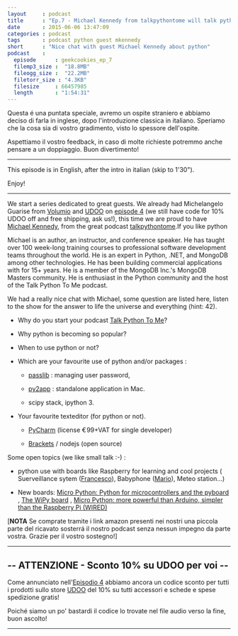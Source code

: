```yaml
---
layout     : podcast
title      : "Ep.7 - Michael Kennedy from talkpythontome will talk python to us [ENG]" 
date       : 2015-06-06 13:47:09
categories : podcast
tags       : podcast python guest mkennedy 
short      : "Nice chat with guest Michael Kennedy about python" 
podcast    :
  episode      : geekcookies_ep_7
  filemp3_size :  "18.8MB"
  fileogg_size :  "22.2MB"
  filetorr_size : "4.3KB"
  filesize     : 66457985
  length       : "1:54:31"
---
```


Questa é una puntata speciale, avremo un ospite straniero e abbiamo deciso di farla in inglese, dopo l'introduzione classica in italiano.
Speriamo che la cosa sia di vostro gradimento, visto lo spessore dell'ospite.

Aspettiamo il vostro feedback, in caso di molte richieste potremmo anche pensare a un doppiaggio. Buon divertimento! 


---

This episode is in English, after the intro in italian (skip to 1'30").

Enjoy!
<!-- more -->

---

We start a series dedicated to great guests. We already had Michelangelo Guarise from [Volumio](https://volumio.org/) and [UDOO](http://udoo.org/) on [episode 4](http://geekcookies.github.io/podcast/2015/02/09/episodio-4/) (we still have code for 10% UDOO off and free shipping, ask us!), this time we are proud to have [Michael Kennedy]( https://twitter.com/mkennedy ), from the great podcast [talkpythontome](http://www.talkpythontome.com/).If you like python 

Michael is an author, an instructor, and conference speaker. He has taught over 100 week-long training courses to professional software development teams throughout the world. He is an expert in Python, .NET, and MongoDB among other technologies. He has been building commercial applications with for 15+ years. He is a member of the MongoDB Inc.'s MongoDB Masters community. He is enthusiast in the Python community and the host of the Talk Python To Me podcast.

We had a really nice chat with Michael, some question are listed here, listen to the show for the answer to life the universe and everything (hint: 42).

* Why do you start your podcast [Talk Python To Me](http://www.talkpythontome.com/)?

* Why python is becoming so popular? 

* When to use python or not? 

* Which are your favourite use of python and/or packages :

    * [passlib](https://pythonhosted.org/passlib/) : managing user password,

    * [py2app](https://pythonhosted.org/py2app/) : standalone application in Mac.

    * scipy stack, ipython 3.

* Your favourite texteditor (for python or not).

    * [PyCharm](https://www.jetbrains.com/pycharm/) (license € 99+VAT for single developer)

    * [Brackets](http://brackets.io/) / nodejs (open source)

Some open topics (we like small talk :-) : 

* python use with boards like Raspberry for learning and cool projects ( Suerveillance sytem ([Francesco][twitterfra]), Babyphone ([Mario][twittermar]), Meteo station...)

* New boards: [Micro Python: Python for microcontrollers and the pyboard](https://www.kickstarter.com/projects/214379695/micro-python-python-for-microcontrollers) , [The WiPy board](http://wipy.io/) ,  [Micro Python: more powerful than Arduino, simpler ](http://www.wired.co.uk/news/archive/2013-12/06/micro-python)[than the](http://www.wired.co.uk/news/archive/2013-12/06/micro-python)[ Raspberry Pi (WIRED)](http://www.wired.co.uk/news/archive/2013-12/06/micro-python)

 [**NOTA** Se comprate tramite i link amazon presenti nei nostri una piccola parte del ricavato sosterrá il nostro podcast senza nessun impegno da parte vostra. Grazie per il vostro sostegno!]

---

## -- ATTENZIONE - Sconto 10% su UDOO per voi --

Come annunciato nell'[Episodio 4](http://geekcookies.github.io/podcast/2015/02/09/episodio-4/) abbiamo ancora un codice sconto per tutti i prodotti sullo store [UDOO](http://shop.udoo.org/) del 10% su tutti accessori e schede e spese spedizione gratis!

Poiché siamo un po' bastardi il codice lo trovate nel file audio verso la fine, buon ascolto!

---

[twitterfra]: https://twitter.com/cesco_78 
[twittermar]: https://twitter.com/kidpixo 
[twittermas]: https://twitter.com/fanciullim

